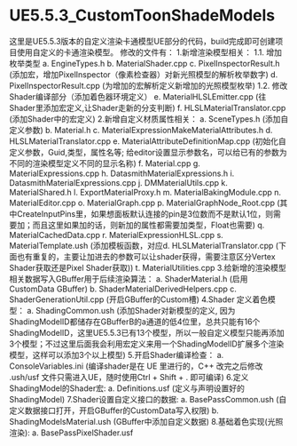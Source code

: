 # UE5.5.3_CustomToonShadeModels
这里是UE5.5.3版本的自定义渲染卡通模型UE部分的代码，build完成即可创建项目使用自定义的卡通渲染模型。
修改的文件有：
1.新增渲染模型相关：
  1.1. 增加枚举类型
    a. EngineTypes.h
    b. MaterialShader.cpp
    c. PixelInspectorResult.h (添加宏，增加PixelInspector（像素检查器）对新光照模型的解析枚举数字)
    d. PixelInspectorResult.cpp (为增加的宏解析定义新增加的光照模型枚举)
  1.2. 修改Shader编译部分（添加着色器环境定义）
    e. MaterialHLSLEmitter.cpp (往Shader里添加宏定义,让Shader走新的分支判断)
    f. HLSLMaterialTranslator.cpp (添加Shader中的宏定义)
2.新增自定义材质属性相关：
  a. SceneTypes.h (添加自定义参数)
  b. Material.h
  c. MaterialExpressionMakeMaterialAttributes.h
  d. HLSLMaterialTranslator.cpp
  e. MaterialAttributeDefinitionMap.cpp (初始化自定义参数，Guid,类型，属性名等; 给editor设置显示参数名，可以给已有的参数为不同的渲染模型定义不同的显示名称)
  f. Material.cpp
  g. MaterialExpressions.cpp
  h. DatasmithMaterialExpressions.h
  i. DatasmithMaterialExpressions.cpp
  j. DMMaterialUtils.cpp
  k. MaterialShared.h
  l. ExportMaterialProxy.h
  m. MaterialBakingModule.cpp
  n. MaterialEditor.cpp
  o. MaterialGraph.cpp
  p. MaterialGraphNode_Root.cpp (其中CreateInputPins里，如果想面板默认连接的pin是3位数而不是默认1位，则需要加；而且这里如果加的话，则新加的属性都需要加类型，Float也需要)
  q. MaterialCachedData.cpp
  r. MaterialExpressionHLSL.cpp
  s. MaterialTemplate.ush (添加模板函数，对应d. HLSLMaterialTranslator.cpp (下面也有重复的，主要让加进去的参数可以让shader获得，需要注意区分Vertex Shader获取还是Pixel Shader获取))
  t. MaterialUtilities.cpp
3.给新增的渲染模型相关数据写入GBuffer用于后续渲染算法：
  a. ShaderMaterial.h (启用CustomData GBuffer)
  b. ShaderMaterialDerivedHelpers.cpp
  c. ShaderGenerationUtil.cpp (开启GBuffer的Custom槽)
4.Shader 定义着色模型：
  a. ShadingCommon.ush (添加Shader对新模型的定义, 因为ShadingModelID都储存在GBufferB的a通道的低4位里，总共只能有16个ShadingModelID，这里UE5.5.3已有13个模型，所以一般自定义模型只能再添加3个模型；不过这里后面我会利用宏定义来用一个ShadingModelID扩展多个渲染模型，这样可以添加3个以上模型)
5.开启Shader编译检查：
  a. ConsoleVariables.ini (编译shader是在 UE 里进行的，C++ 改完之后修改 .ush/usf 文件只需进入UE，随时使用Ctrl + Shift + . 即可编译)
6.定义ShadingModel的Shader宏:
  a. Definitions.usf (定义与声明设置好的ShadingModel)
7.Shader设置自定义接口的数据: 
  a. BasePassCommon.ush (自定义数据接口打开，开启GBuffer的CustomData写入权限)
  b. ShadingModelsMaterial.ush (GBuffer中添加自定义数据)
8.基础着色实现(光照渲染):
  a. BasePassPixelShader.usf
  

